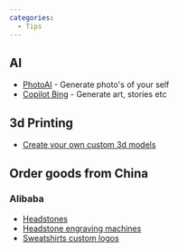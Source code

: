 ```yaml
---
categories:
  - Tips
---
```


## AI

* [PhotoAI](https://photoai.com/) - Generate photo's of your self
* [Copilot Bing](https://www.bing.com/chat) - Generate art, stories etc

## 3d Printing

* [Create your own custom 3d models](https://makerworld.com/en/makerlab/parametricModelMaker?designId=436531&exp=1723705142&from=model_page&key=1cc78cdb138320b96a774eabf4625d88&modelName=Sweeping_Name_Plate_VZZE_Bambu.scad&scadUrl=https%3A%2F%2Fmakerworld.bblmw.com%2Fmakerworld%2Fmodel%2FUS28bcbaecf7487c%2Fmsfile%2F2024-06-17_c2428b237a49f8.scad%3Fat%3D1723704842&uid=1903861366&unikey=d83c163a-13b9-4d55-86c6-e86a4b00c975)

## Order goods from China

### Alibaba

* [Headstones](https://www.alibaba.com/trade/search?spm=a2700.product_home_newuser.home_new_user_first_screen_fy23_pc_search_bar.keydown__Enter&tab=all&SearchText=head+stone+for+grave)
* [Headstone engraving machines](https://www.alibaba.com/trade/search?spm=a2700.product_home_newuser.home_new_user_first_screen_fy23_pc_search_bar.associationItem_pos_6&tab=all&SearchText=head+stone+engraving+machine)
* [Sweatshirts custom logos](https://www.alibaba.com/trade/search?spm=a2700.galleryofferlist.the-new-header_fy23_pc_search_bar.associationItem_pos_7&tab=all&SearchText=sweat+shirt+custom+logo)


